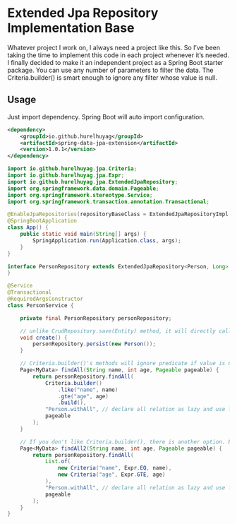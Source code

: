 # Extended Jpa Repository Implementation Base

Whatever project I work on, I always need a project like this.
So I’ve been taking the time to implement this code in each project whenever it’s needed.
I finally decided to make it an independent project as a Spring Boot starter package.
You can use any number of parameters to filter the data. 
The Criteria.builder() is smart enough to ignore any filter whose value is null. 

## Usage

Just import dependency. Spring Boot will auto import configuration.

```xml
<dependency>
    <groupId>io.github.hurelhuyag</groupId>
    <artifactId>spring-data-jpa-extension</artifactId>
    <version>1.0.1</version>
</dependency>
```

```java
import io.github.hurelhuyag.jpa.Criteria;
import io.github.hurelhuyag.jpa.Expr;
import io.github.hurelhuyag.jpa.ExtendedJpaRepository;
import org.springframework.data.domain.Pageable;
import org.springframework.stereotype.Service;
import org.springframework.transaction.annotation.Transactional;

@EnableJpaRepositories(repositoryBaseClass = ExtendedJpaRepositoryImpl.class)
@SpringBootApplication
class App() {
    public static void main(String[] args) {
        SpringApplication.run(Application.class, args);
    }
}

interface PersonRepository extends ExtendedJpaRepository<Person, Long> {
}

@Service
@Transactional
@RequiredArgsConstructor
class PersonService {

    private final PersonRepository personRepository;

    // unlike CrudRepository.save(Entity) method, it will directly call EntityManager.persist(Entity)
    void create() {
        personRepository.persist(new Person());
    }

    // Criteria.builder()'s methods will ignore predicate if value is null. So You don't need to check value is null or not
    Page<MyData> findAll(String name, int age, Pageable pageable) {
        return personRepository.findAll(
            Criteria.builder()
                .like("name", name)
                .gte("age", age)
                .build(),
            "Person.withAll", // declare all relation as lazy and use fetch graph to enable join fetch for required attributes
            pageable
        );
    }

    // If you don't like Criteria.builder(), there is another option. But this works differently
    Page<MyData> findAll2(String name, int age, Pageable pageable) {
        return personRepository.findAll(
            List.of(
                new Criteria("name", Expr.EQ, name),
                new Criteria("age", Expr.GTE, age)
            ),
            "Person.withAll", // declare all relation as lazy and use fetch graph to enable join fetch for required attributes
            pageable
        );
    }
}
```



